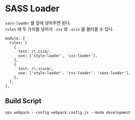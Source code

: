 # SASS Loader

`sass-loader` 를 앞에 넣어주면 된다.\
`rules` 에 두 가지를 넣어서 `.css` 와 `.scss` 를 불러올 수 있다.

```
module: {
  rules: [
    {
      test: /\.css$/,
      use: ['style-loader', 'css-loader'],
    },
    {
      test: /\.scss$/,
      use: ['style-loader', 'css-loader', 'sass-loader'],
    },
  ],
},
```

## Build Script

`npx webpack --config webpack.config.js --mode development`
